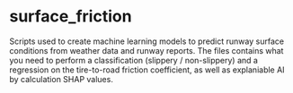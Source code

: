 # surface_friction
Scripts used to create machine learning models to predict runway surface conditions from weather data and runway reports. The files contains what you need to perform a classification (slippery / non-slippery) and a regression on the tire-to-road friction coefficient, as well as explaniable AI by calculation SHAP values.
